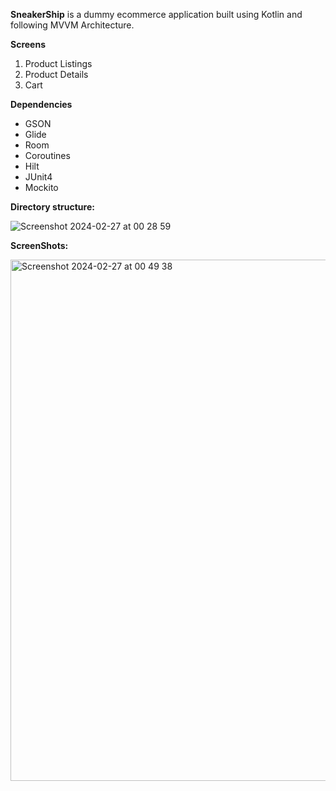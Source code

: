 **SneakerShip** is a dummy ecommerce application built using Kotlin and following MVVM Architecture.

**Screens**
1. Product Listings
2. Product Details
3. Cart

**Dependencies**
- GSON
- Glide
- Room
- Coroutines
- Hilt
- JUnit4
- Mockito

**Directory structure:**

![Screenshot 2024-02-27 at 00 28 59](https://github.com/gbatra24/SneakerShip/assets/5862166/b3e2b67b-6518-4ccf-ae4f-b17ee1ba8806)

**ScreenShots:**

<img width="834" alt="Screenshot 2024-02-27 at 00 49 38" src="https://github.com/gbatra24/SneakerShip/assets/5862166/33888b63-f95d-4e21-a8f7-ce2b0e5dabb7">




